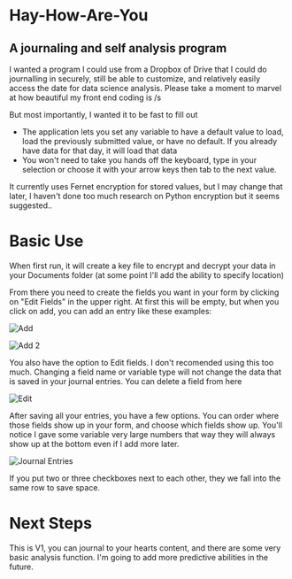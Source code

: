 # Hay-How-Are-You
## A journaling and self analysis program

I wanted a program I could use from a Dropbox of Drive that I could do journalling in securely, still be able to customize, and relatively easily access the date for data science analysis.  Please take a moment to marvel at how beautiful my front end coding is /s

But most importantly, I wanted it to be fast to fill out
* The application lets you set any variable to have a default value to load, load the previously submitted value, or have no default.  If you already have data for that day, it will load that data
* You won't need to take you hands off the keyboard, type in your selection or choose it with your arrow keys then tab to the next value.

It currently uses Fernet encryption for stored values, but I may change that later, I haven't done too much research on Python encryption but it seems suggested..


# Basic Use
When first run, it will create a key file to encrypt and decrypt your data in your Documents folder (at some point I'll add the ability to specify location)

From there you need to create the fields you want in your form by clicking on "Edit Fields" in the upper right.  At first this will be empty, but when you click on add, you can add an entry like these examples:

![Add](https://github.com/123srb/Hay-How-Are-You/assets/17171696/cc14344e-ff03-4a1f-8fbe-0b4857a785a4)

![Add 2](https://github.com/123srb/Hay-How-Are-You/assets/17171696/bef27e07-ab9a-47f0-a79a-330c59d12094)

You also have the option to Edit fields.  I don't recomended using this too much.  Changing a field name or variable type will not change the data that is saved in your journal entries.  You can delete a field from here

![Edit](https://github.com/123srb/Hay-How-Are-You/assets/17171696/ae756faf-8164-44d3-9159-8cdac3ab481d)

After saving all your entries, you have a few options.  You can order where those fields show up in your form, and choose which fields show up.  You'll notice I gave some variable very large numbers that way they will always show up at the bottom even if I add more later.

![Journal Entries](https://github.com/123srb/Hay-How-Are-You/assets/17171696/50032a39-3df2-4656-9e30-b9d15d3beee6)

If you put two or three checkboxes next to each other, they we fall into the same row to save space.


# Next Steps
This is V1, you can journal to your hearts content, and there are some very basic analysis function.  I'm going to add more predictive abilities in the future.
